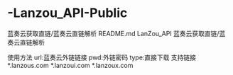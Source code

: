 # -Lanzou_API-Public
蓝奏云获取直链/蓝奏云直链解析
README.md
LanZou_API
蓝奏云获取直链/蓝奏云直链解析

使用方法
url:蓝奏云外链链接
pwd:外链密码
type:直接下载
支持链接
*.lanzous.com
*.lanzoui.com
*.lanzoux.com
